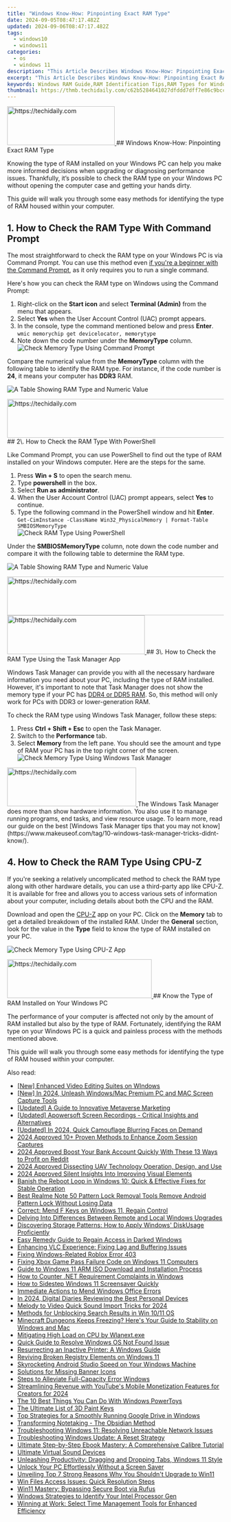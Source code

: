 ```yaml
---
title: "Windows Know-How: Pinpointing Exact RAM Type"
date: 2024-09-05T08:47:17.482Z
updated: 2024-09-06T08:47:17.482Z
tags:
  - windows10
  - windows11
categories:
  - os
  - windows 11
description: "This Article Describes Windows Know-How: Pinpointing Exact RAM Type"
excerpt: "This Article Describes Windows Know-How: Pinpointing Exact RAM Type"
keywords: Windows RAM Guide,RAM Identification Tips,RAM Types for Windows,Finding Right RAM,Optimal Windows Memory,Pinpointing RAM Type,Exact Window RAM
thumbnail: https://thmb.techidaily.com/c62b5284641027dfddd7dff7e86c9bcc06523e51b87668f0c388f2d39f0ecdca.jpg
---
```


<!-- affiliate ads begin -->
<a href="https://bluettius.sjv.io/c/5597632/2139108/17108" target="_top" id="2139108">
  <img src="//a.impactradius-go.com/display-ad/17108-2139108" border="0" alt="https://techidaily.com" width="250" height="90"/>
</a>
<img height="0" width="0" src="https://bluettius.sjv.io/i/5597632/2139108/17108" style="position:absolute;visibility:hidden;" border="0" />
<!-- affiliate ads end -->
## Windows Know-How: Pinpointing Exact RAM Type

 Knowing the type of RAM installed on your Windows PC can help you make more informed decisions when upgrading or diagnosing performance issues. Thankfully, it’s possible to check the RAM type on your Windows PC without opening the computer case and getting your hands dirty.

 This guide will walk you through some easy methods for identifying the type of RAM housed within your computer.

## 1\. How to Check the RAM Type With Command Prompt

 The most straightforward to check the RAM type on your Windows PC is via Command Prompt. You can use this method even [if you're a beginner with the Command Prompt](https://www.makeuseof.com/tag/a-beginners-guide-to-the-windows-command-line/), as it only requires you to run a single command.

 Here's how you can check the RAM type on Windows using the Command Prompt:

1. Right-click on the **Start icon** and select **Terminal (Admin)** from the menu that appears.
2. Select **Yes** when the User Account Control (UAC) prompt appears.
3. In the console, type the command mentioned below and press **Enter**.  
`wmic memorychip get devicelocator, memorytype`
4. Note down the code number under the **MemoryType** column.  
![Check Memory Type Using Command Prompt](https://static1.makeuseofimages.com/wordpress/wp-content/uploads/2023/08/check-memory-type-using-command-prompt.jpg)

 Compare the numerical value from the **MemoryType** column with the following table to identify the RAM type. For instance, if the code number is **24**, it means your computer has **DDR3** RAM.

![A Table Showing RAM Type and Numeric Value](https://static1.makeuseofimages.com/wordpress/wp-content/uploads/2023/08/a-table-showing-ram-type-and-numeric-value.jpg)

<!-- affiliate ads begin -->
<a href="https://ephamedtechinc.pxf.io/c/5597632/2137216/26400" target="_top" id="2137216">
  <img src="//a.impactradius-go.com/display-ad/26400-2137216" border="0" alt="https://techidaily.com" width="728" height="90"/>
</a>
<img height="0" width="0" src="https://ephamedtechinc.pxf.io/i/5597632/2137216/26400" style="position:absolute;visibility:hidden;" border="0" />
<!-- affiliate ads end -->
## 2\. How to Check the RAM Type With PowerShell

 Like Command Prompt, you can use PowerShell to find out the type of RAM installed on your Windows computer. Here are the steps for the same.

1. Press **Win + S** to open the search menu.
2. Type **powershell** in the box.
3. Select **Run as administrator**.
4. When the User Account Control (UAC) prompt appears, select **Yes** to continue.
5. Type the following command in the PowerShell window and hit **Enter**.  
`Get-CimInstance -ClassName Win32_PhysicalMemory | Format-Table SMBIOSMemoryType`  
![Check RAM Type Using PowerShell](https://static1.makeuseofimages.com/wordpress/wp-content/uploads/2023/08/check-ram-type-using-powershell.jpg)

 Under the **SMBIOSMemoryType** column, note down the code number and compare it with the following table to determine the RAM type.

![A Table Showing RAM Type and Numeric Value](https://static1.makeuseofimages.com/wordpress/wp-content/uploads/2023/08/a-table-showing-ram-type-and-numeric-value.jpg)

<!-- affiliate ads begin -->
<a href="https://appsumo.8odi.net/c/5597632/2118323/7443" target="_top" id="2118323">
  <img src="//a.impactradius-go.com/display-ad/7443-2118323" border="0" alt="https://techidaily.com" width="728" height="90"/>
</a>
<img height="0" width="0" src="https://appsumo.8odi.net/i/5597632/2118323/7443" style="position:absolute;visibility:hidden;" border="0" />
<!-- affiliate ads end -->
<!-- affiliate ads begin -->
<a href="https://wigfever.sjv.io/c/5597632/2014850/22899" target="_top" id="2014850">
  <img src="//a.impactradius-go.com/display-ad/22899-2014850" border="0" alt="https://techidaily.com" width="320" height="90"/>
</a>
<img height="0" width="0" src="https://wigfever.sjv.io/i/5597632/2014850/22899" style="position:absolute;visibility:hidden;" border="0" />
<!-- affiliate ads end -->
## 3\. How to Check the RAM Type Using the Task Manager App

 Windows Task Manager can provide you with all the necessary hardware information you need about your PC, including the type of RAM installed. However, it's important to note that Task Manager does not show the memory type if your PC has [DDR4 or DDR5 RAM](https://www.makeuseof.com/ddr4-vs-ddr5-should-you-upgrade/). So, this method will only work for PCs with DDR3 or lower-generation RAM.

 To check the RAM type using Windows Task Manager, follow these steps:

1. Press **Ctrl + Shift + Esc** to open the Task Manager.
2. Switch to the **Performance** tab.
3. Select **Memory** from the left pane. You should see the amount and type of RAM your PC has in the top right corner of the screen.  
![Check Memory Type Using Windows Task Manager](https://static1.makeuseofimages.com/wordpress/wp-content/uploads/2023/08/check-memory-type-using-windows-task-manager.jpg)

<!-- affiliate ads begin -->
<a href="https://25home.pxf.io/c/5597632/2123478/16836" target="_top" id="2123478">
  <img src="//a.impactradius-go.com/display-ad/16836-2123478" border="0" alt="https://techidaily.com" width="300" height="90"/>
</a>
<img height="0" width="0" src="https://25home.pxf.io/i/5597632/2123478/16836" style="position:absolute;visibility:hidden;" border="0" />
<!-- affiliate ads end -->
 The Windows Task Manager does more than show hardware information. You also use it to manage running programs, end tasks, and view resource usage. To learn more, read our guide on the best [Windows Task Manager tips that you may not know](https://www.makeuseof.com/tag/10-windows-task-manager-tricks-didnt-know/).

## 4\. How to Check the RAM Type Using CPU-Z

 If you're seeking a relatively uncomplicated method to check the RAM type along with other hardware details, you can use a third-party app like CPU-Z. It is available for free and allows you to access various sets of information about your computer, including details about both the CPU and the RAM.

 Download and open the [CPU-Z](https://www.cpuid.com/softwares/cpu-z.html) app on your PC. Click on the **Memory** tab to get a detailed breakdown of the installed RAM. Under the **General** section, look for the value in the **Type** field to know the type of RAM installed on your PC.

![Check Memory Type Using CPU-Z App](https://static1.makeuseofimages.com/wordpress/wp-content/uploads/2023/08/check-memory-type-using-cpu-z-app.jpg)

<!-- affiliate ads begin -->
<a href="https://aligracehair.sjv.io/c/5597632/2115918/19272" target="_top" id="2115918">
  <img src="//a.impactradius-go.com/display-ad/19272-2115918" border="0" alt="https://techidaily.com" width="336" height="90"/>
</a>
<img height="0" width="0" src="https://aligracehair.sjv.io/i/5597632/2115918/19272" style="position:absolute;visibility:hidden;" border="0" />
<!-- affiliate ads end -->
## Know the Type of RAM Installed on Your Windows PC

 The performance of your computer is affected not only by the amount of RAM installed but also by the type of RAM. Fortunately, identifying the RAM type on your Windows PC is a quick and painless process with the methods mentioned above.

 This guide will walk you through some easy methods for identifying the type of RAM housed within your computer.

<span class="atpl-alsoreadstyle">Also read:</span>
<div><ul>
<li><a href="https://fox-hovers.techidaily.com/new-enhanced-video-editing-suites-on-windows/"><u>[New] Enhanced Video Editing Suites on WIndows</u></a></li>
<li><a href="https://screen-sharing-recording.techidaily.com/new-in-2024-unleash-windowsmac-premium-pc-and-mac-screen-capture-tools/"><u>[New] In 2024, Unleash Windows/Mac  Premium PC and MAC Screen Capture Tools</u></a></li>
<li><a href="https://article-helps.techidaily.com/updated-a-guide-to-innovative-metaverse-marketing/"><u>[Updated] A Guide to Innovative Metaverse Marketing</u></a></li>
<li><a href="https://digital-screen-recording.techidaily.com/updated-apowersoft-screen-recordings-critical-insights-and-alternatives/"><u>[Updated] Apowersoft Screen Recordings - Critical Insights and Alternatives</u></a></li>
<li><a href="https://fox-helps.techidaily.com/updated-in-2024-quick-camouflage-blurring-faces-on-demand/"><u>[Updated] In 2024, Quick Camouflage  Blurring Faces on Demand</u></a></li>
<li><a href="https://digital-screen-recording.techidaily.com/2024-approved-10plus-proven-methods-to-enhance-zoom-session-captures/"><u>2024 Approved  10+ Proven Methods to Enhance Zoom Session Captures</u></a></li>
<li><a href="https://extra-lessons.techidaily.com/2024-approved-boost-your-bank-account-quickly-with-these-13-ways-to-profit-on-reddit/"><u>2024 Approved  Boost Your Bank Account Quickly With These 13 Ways to Profit on Reddit</u></a></li>
<li><a href="https://article-tips.techidaily.com/2024-approved-dissecting-uav-technology-operation-design-and-use/"><u>2024 Approved  Dissecting UAV Technology  Operation, Design, and Use</u></a></li>
<li><a href="https://extra-guidance.techidaily.com/2024-approved-silent-insights-into-improving-visual-elements/"><u>2024 Approved  Silent Insights Into Improving Visual Elements</u></a></li>
<li><a href="https://win-howtos.techidaily.com/banish-the-reboot-loop-in-windows-10-quick-and-effective-fixes-for-stable-operation/"><u>Banish the Reboot Loop in Windows 10: Quick & Effective Fixes for Stable Operation</u></a></li>
<li><a href="https://easy-unlock-android.techidaily.com/best-realme-note-50-pattern-lock-removal-tools-remove-android-pattern-lock-without-losing-data-by-drfone-android/"><u>Best Realme Note 50 Pattern Lock Removal Tools Remove Android Pattern Lock Without Losing Data</u></a></li>
<li><a href="https://win11.techidaily.com/correct-mend-f-keys-on-windows-11-regain-control/"><u>Correct: Mend F Keys on Windows 11, Regain Control</u></a></li>
<li><a href="https://win11.techidaily.com/delving-into-differences-between-remote-and-local-windows-upgrades/"><u>Delving Into Differences Between Remote and Local Windows Upgrades</u></a></li>
<li><a href="https://win11.techidaily.com/discovering-storage-patterns-how-to-apply-windows-diskusage-proficiently/"><u>Discovering Storage Patterns: How to Apply Windows' DiskUsage Proficiently</u></a></li>
<li><a href="https://win11.techidaily.com/easy-remedy-guide-to-regain-access-in-darked-windows/"><u>Easy Remedy Guide to Regain Access in Darked Windows</u></a></li>
<li><a href="https://win11.techidaily.com/enhancing-vlc-experience-fixing-lag-and-buffering-issues/"><u>Enhancing VLC Experience: Fixing Lag and Buffering Issues</u></a></li>
<li><a href="https://win11.techidaily.com/fixing-windows-related-roblox-error-403/"><u>Fixing Windows-Related Roblox Error 403</u></a></li>
<li><a href="https://win11.techidaily.com/fixing-xbox-game-pass-failure-code-on-windows-11-computers/"><u>Fixing Xbox Game Pass Failure Code on Windows 11 Computers</u></a></li>
<li><a href="https://win11.techidaily.com/guide-to-windows-11-arm-iso-download-and-installation-process/"><u>Guide to Windows 11 ARM ISO Download and Installation Process</u></a></li>
<li><a href="https://win11.techidaily.com/how-to-counter-net-requirement-complaints-in-windows/"><u>How to Counter .NET Requirement Complaints in Windows</u></a></li>
<li><a href="https://win11.techidaily.com/how-to-sidestep-windows-11-screensaver-quickly/"><u>How to Sidestep Windows 11 Screensaver Quickly</u></a></li>
<li><a href="https://win11.techidaily.com/immediate-actions-to-mend-windows-office-errors/"><u>Immediate Actions to Mend Windows Office Errors</u></a></li>
<li><a href="https://on-screen-recording.techidaily.com/in-2024-digital-diaries-reviewing-the-best-personal-devices/"><u>In 2024, Digital Diaries  Reviewing the Best Personal Devices</u></a></li>
<li><a href="https://extra-support.techidaily.com/melody-to-video-quick-sound-import-tricks-for-2024/"><u>Melody to Video  Quick Sound Import Tricks for 2024</u></a></li>
<li><a href="https://win11.techidaily.com/methods-for-unblocking-search-results-in-win-1011-os/"><u>Methods for Unblocking Search Results in Win 10/11 OS</u></a></li>
<li><a href="https://win-solutions.techidaily.com/minecraft-dungeons-keeps-freezing-heres-your-guide-to-stability-on-windows-and-mac/"><u>Minecraft Dungeons Keeps Freezing? Here's Your Guide to Stability on Windows and Mac</u></a></li>
<li><a href="https://win11.techidaily.com/mitigating-high-load-on-cpu-by-wlanextexe/"><u>Mitigating High Load on CPU by Wlanext.exe</u></a></li>
<li><a href="https://win11.techidaily.com/quick-guide-to-resolve-windows-os-not-found-issue/"><u>Quick Guide to Resolve Windows OS Not Found Issue</u></a></li>
<li><a href="https://win11.techidaily.com/resurrecting-an-inactive-printer-a-windows-guide/"><u>Resurrecting an Inactive Printer: A Windows Guide</u></a></li>
<li><a href="https://win11.techidaily.com/reviving-broken-registry-elements-on-windows-11/"><u>Reviving Broken Registry Elements on Windows 11</u></a></li>
<li><a href="https://win11.techidaily.com/skyrocketing-android-studio-speed-on-your-windows-machine/"><u>Skyrocketing Android Studio Speed on Your Windows Machine</u></a></li>
<li><a href="https://win11.techidaily.com/solutions-for-missing-banner-icons/"><u>Solutions for Missing Banner Icons</u></a></li>
<li><a href="https://win11.techidaily.com/steps-to-alleviate-full-capacity-error-windows/"><u>Steps to Alleviate Full-Capacity Error Windows</u></a></li>
<li><a href="https://facebook-video-share.techidaily.com/streamlining-revenue-with-youtubes-mobile-monetization-features-for-creators-for-2024/"><u>Streamlining Revenue with YouTube's Mobile Monetization Features for Creators for 2024</u></a></li>
<li><a href="https://win11.techidaily.com/the-10-best-things-you-can-do-with-windows-powertoys/"><u>The 10 Best Things You Can Do With Windows PowerToys</u></a></li>
<li><a href="https://win11.techidaily.com/the-ultimate-list-of-3d-paint-keys/"><u>The Ultimate List of 3D Paint Keys</u></a></li>
<li><a href="https://win11.techidaily.com/top-strategies-for-a-smoothly-running-google-drive-in-windows/"><u>Top Strategies for a Smoothly Running Google Drive in Windows</u></a></li>
<li><a href="https://win11.techidaily.com/transforming-notetaking-the-obsidian-method/"><u>Transforming Notetaking - The Obsidian Method</u></a></li>
<li><a href="https://win11.techidaily.com/troubleshooting-windows-11-resolving-unreachable-network-issues/"><u>Troubleshooting Windows 11: Resolving Unreachable Network Issues</u></a></li>
<li><a href="https://win11.techidaily.com/troubleshooting-windows-update-a-reset-strategy/"><u>Troubleshooting Windows Update: A Reset Strategy</u></a></li>
<li><a href="https://technical-tips.techidaily.com/ultimate-step-by-step-ebook-mastery-a-comprehensive-calibre-tutorial/"><u>Ultimate Step-by-Step Ebook Mastery: A Comprehensive Calibre Tutorial</u></a></li>
<li><a href="https://screen-sharing-recording.techidaily.com/ultimate-virtual-sound-devices/"><u>Ultimate Virtual Sound Devices</u></a></li>
<li><a href="https://win11.techidaily.com/unleashing-productivity-dragging-and-dropping-tabs-windows-11-style/"><u>Unleashing Productivity: Dragging and Dropping Tabs, Windows 11 Style</u></a></li>
<li><a href="https://win11.techidaily.com/unlock-your-pc-effortlessly-without-a-screen-saver/"><u>Unlock Your PC Effortlessly Without a Screen Saver</u></a></li>
<li><a href="https://win11.techidaily.com/unveiling-top-7-strong-reasons-why-you-shouldnt-upgrade-to-win11/"><u>Unveiling Top 7 Strong Reasons Why You Shouldn't Upgrade to Win11</u></a></li>
<li><a href="https://win11.techidaily.com/win-files-access-issues-quick-resolution-steps/"><u>Win Files Access Issues: Quick Resolution Steps</u></a></li>
<li><a href="https://win11.techidaily.com/win11-mastery-bypassing-secure-boot-via-rufus/"><u>Win11 Mastery: Bypassing Secure Boot via Rufus</u></a></li>
<li><a href="https://win11.techidaily.com/windows-strategies-to-identify-your-intel-processor-gen/"><u>Windows Strategies to Identify Your Intel Processor Gen</u></a></li>
<li><a href="https://win11.techidaily.com/winning-at-work-select-time-management-tools-for-enhanced-efficiency/"><u>Winning at Work: Select Time Management Tools for Enhanced Efficiency</u></a></li>
</ul></div>

<ins class="adsbygoogle"
      style="display:block"
      data-ad-client="ca-pub-7571918770474297"
      data-ad-slot="8358498916"
      data-ad-format="auto"
      data-full-width-responsive="true"></ins>